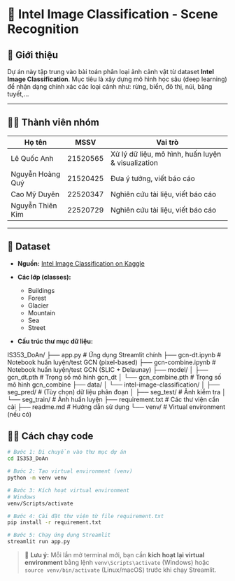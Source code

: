 # 🧠 Intel Image Classification - Scene Recognition

## 📌 Giới thiệu
Dự án này tập trung vào bài toán phân loại ảnh cảnh vật từ dataset **Intel Image Classification**. Mục tiêu là xây dựng mô hình học sâu (deep learning) để nhận dạng chính xác các loại cảnh như: rừng, biển, đô thị, núi, băng tuyết,...

---

## 👨‍💻 Thành viên nhóm

| Họ tên           | MSSV         | Vai trò              |
|------------------|--------------|-----------------------|
| Lê Quốc Anh     | 21520565      | Xử lý dữ liệu, mô hình, huấn luyện & visualization |
| Nguyễn Hoàng Quý       | 21520425      | Đưa ý tưởng, viết báo cáo |
| Cao Mỹ Duyên         | 22520347      | Nghiên cứu tài liệu, viết báo cáo |
| Nguyễn Thiên Kim       | 22520729      | Nghiên cứu tài liệu, viết báo cáo |

---

## 📂 Dataset

- **Nguồn:** [Intel Image Classification on Kaggle](https://www.kaggle.com/datasets/puneet6060/intel-image-classification)
- **Các lớp (classes):**
  - Buildings
  - Forest
  - Glacier
  - Mountain
  - Sea
  - Street

- **Cấu trúc thư mục dữ liệu:**

IS353_DoAn/
├── app.py                          # Ứng dụng Streamlit chính
├── gcn-dt.ipynb                    # Notebook huấn luyện/test GCN (pixel-based)
├── gcn-combine.ipynb              # Notebook huấn luyện/test GCN (SLIC + Delaunay)
├── model/
│   ├── gcn_dt.pth                  # Trọng số mô hình gcn_dt
│   └── gcn_combine.pth            # Trọng số mô hình gcn_combine
├── data/
│   └── intel-image-classification/
│       ├── seg_pred/              # (Tùy chọn) dữ liệu phân đoạn
│       ├── seg_test/              # Ảnh kiểm tra
│       └── seg_train/             # Ảnh huấn luyện
├── requirement.txt                # Các thư viện cần cài
├── readme.md                      # Hướng dẫn sử dụng
└── venv/                          # Virtual environment (nếu có)


## 👨‍💻 Cách chạy code

```bash
# Bước 1: Di chuyển vào thư mục dự án
cd IS353_DoAn

# Bước 2: Tạo virtual environment (venv)
python -m venv venv

# Bước 3: Kích hoạt virtual environment
# Windows
venv/Scripts/activate

# Bước 4: Cài đặt thư viện từ file requirement.txt
pip install -r requirement.txt

# Bước 5: Chạy ứng dụng Streamlit
streamlit run app.py
```

> 🔁 **Lưu ý:** Mỗi lần mở terminal mới, bạn cần **kích hoạt lại virtual environment** bằng lệnh `venv\Scripts\activate` (Windows) hoặc `source venv/bin/activate` (Linux/macOS) trước khi chạy Streamlit.
